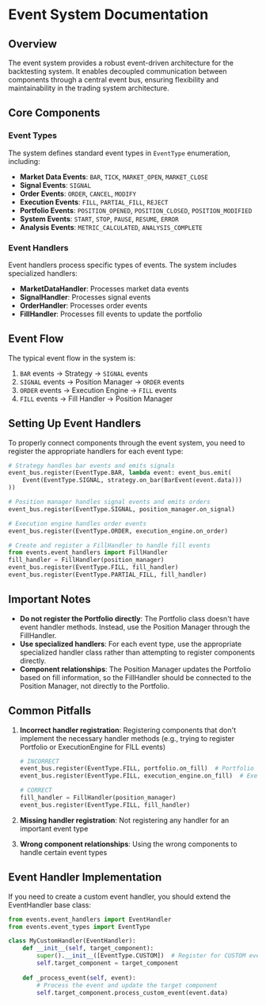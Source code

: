 # Event System Documentation

## Overview

The event system provides a robust event-driven architecture for the backtesting system. It enables decoupled communication between components through a central event bus, ensuring flexibility and maintainability in the trading system architecture.

## Core Components

### Event Types

The system defines standard event types in `EventType` enumeration, including:

- **Market Data Events**: `BAR`, `TICK`, `MARKET_OPEN`, `MARKET_CLOSE`
- **Signal Events**: `SIGNAL`
- **Order Events**: `ORDER`, `CANCEL`, `MODIFY`
- **Execution Events**: `FILL`, `PARTIAL_FILL`, `REJECT`
- **Portfolio Events**: `POSITION_OPENED`, `POSITION_CLOSED`, `POSITION_MODIFIED`
- **System Events**: `START`, `STOP`, `PAUSE`, `RESUME`, `ERROR`
- **Analysis Events**: `METRIC_CALCULATED`, `ANALYSIS_COMPLETE`

### Event Handlers

Event handlers process specific types of events. The system includes specialized handlers:

- **MarketDataHandler**: Processes market data events
- **SignalHandler**: Processes signal events
- **OrderHandler**: Processes order events
- **FillHandler**: Processes fill events to update the portfolio

## Event Flow

The typical event flow in the system is:

1. `BAR` events → Strategy → `SIGNAL` events
2. `SIGNAL` events → Position Manager → `ORDER` events
3. `ORDER` events → Execution Engine → `FILL` events
4. `FILL` events → Fill Handler → Position Manager

## Setting Up Event Handlers

To properly connect components through the event system, you need to register the appropriate handlers for each event type:

```python
# Strategy handles bar events and emits signals
event_bus.register(EventType.BAR, lambda event: event_bus.emit(
    Event(EventType.SIGNAL, strategy.on_bar(BarEvent(event.data)))
))

# Position manager handles signal events and emits orders
event_bus.register(EventType.SIGNAL, position_manager.on_signal)

# Execution engine handles order events
event_bus.register(EventType.ORDER, execution_engine.on_order)

# Create and register a FillHandler to handle fill events
from events.event_handlers import FillHandler
fill_handler = FillHandler(position_manager)
event_bus.register(EventType.FILL, fill_handler)
event_bus.register(EventType.PARTIAL_FILL, fill_handler)
```

## Important Notes

- **Do not register the Portfolio directly**: The Portfolio class doesn't have event handler methods. Instead, use the Position Manager through the FillHandler.
- **Use specialized handlers**: For each event type, use the appropriate specialized handler class rather than attempting to register components directly.
- **Component relationships**: The Position Manager updates the Portfolio based on fill information, so the FillHandler should be connected to the Position Manager, not directly to the Portfolio.

## Common Pitfalls

1. **Incorrect handler registration**: Registering components that don't implement the necessary handler methods (e.g., trying to register Portfolio or ExecutionEngine for FILL events)
   
   ```python
   # INCORRECT
   event_bus.register(EventType.FILL, portfolio.on_fill)  # Portfolio has no on_fill method
   event_bus.register(EventType.FILL, execution_engine.on_fill)  # ExecutionEngine has no on_fill method
   
   # CORRECT
   fill_handler = FillHandler(position_manager)
   event_bus.register(EventType.FILL, fill_handler)
   ```

2. **Missing handler registration**: Not registering any handler for an important event type

3. **Wrong component relationships**: Using the wrong components to handle certain event types

## Event Handler Implementation

If you need to create a custom event handler, you should extend the EventHandler base class:

```python
from events.event_handlers import EventHandler
from events.event_types import EventType

class MyCustomHandler(EventHandler):
    def __init__(self, target_component):
        super().__init__([EventType.CUSTOM])  # Register for CUSTOM events
        self.target_component = target_component
    
    def _process_event(self, event):
        # Process the event and update the target component
        self.target_component.process_custom_event(event.data)
```
